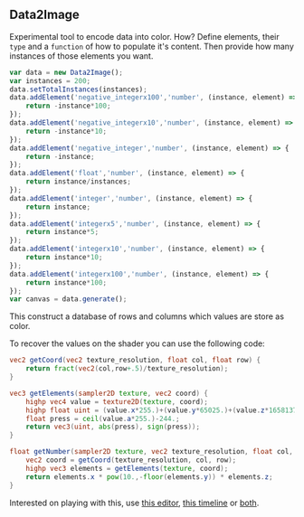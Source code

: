 ## Data2Image

Experimental tool to encode data into color. How? Define elements, their ```type``` and a ```function``` of how to populate it's content. Then provide how many instances of those elements you want.

```js
var data = new Data2Image();
var instances = 200;
data.setTotalInstances(instances);
data.addElement('negative_integerx100','number', (instance, element) => {
    return -instance*100;
});
data.addElement('negative_integerx10','number', (instance, element) => {
    return -instance*10;
});
data.addElement('negative_integer','number', (instance, element) => {
    return -instance;
});
data.addElement('float','number', (instance, element) => {
    return instance/instances;
});
data.addElement('integer','number', (instance, element) => {
    return instance;
});
data.addElement('integerx5','number', (instance, element) => {
    return instance*5;
});
data.addElement('integerx10','number', (instance, element) => {
    return instance*10;
});
data.addElement('integerx100','number', (instance, element) => {
    return instance*100;
});
var canvas = data.generate();
```

This construct a database of rows and columns which values are store as color.

<canvas id="shader"  data-fragment-url="shader.frag" width="800" height="600" ></canvas>

To recover the values on the shader you can use the following code:

```glsl
vec2 getCoord(vec2 texture_resolution, float col, float row) {
    return fract(vec2(col,row+.5)/texture_resolution);
}

vec3 getElements(sampler2D texture, vec2 coord) {
    highp vec4 value = texture2D(texture, coord);
    highp float uint = (value.x*255.)+(value.y*65025.)+(value.z*16581375.);
    float press = ceil(value.a*255.)-244.;
    return vec3(uint, abs(press), sign(press));
}

float getNumber(sampler2D texture, vec2 texture_resolution, float col, float row) {
    vec2 coord = getCoord(texture_resolution, col, row);
    highp vec3 elements = getElements(texture, coord);
    return elements.x * pow(10.,-floor(elements.y)) * elements.z;
}
```

Interested on playing with this, use [this editor](editor.html), [this timeline](timeline.html) or [both](timeline-editor.html).